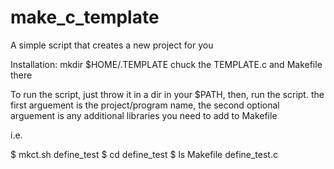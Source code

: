 # make_c_template
A simple script that creates a new project for you

Installation:
mkdir $HOME/.TEMPLATE
chuck the TEMPLATE.c and Makefile there

To run the script, just throw it in a dir in your $PATH, then, run the script. the first arguement is the project/program name, the second optional arguement is any additional libraries you need to add to Makefile

i.e. 

$ mkct.sh define_test
$ cd define_test
$ ls
Makefile define_test.c

